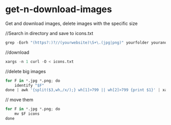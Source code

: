 # get-n-download-images

Get and download images, delete images with the specific size

//Search in directory and save to icons.txt
```python
grep -Eorh "(https?:)?//(yourwebsite)\S+\.(jpg|png)" yourfolder youranotherfolder | sort -u > icons.txt
```

//download
```python
xargs -n 1 curl -O < icons.txt
```

//delete big images
```python
for F in *.jpg *.png; do
    identify "$F"
done | awk '{split($3,wh,/x/);} wh[1]>799 || wh[2]>799 {print $1}' | xargs rm
```

// move them
```python
for F in *.jpg *.png; do
    mv $F icons
done
```
